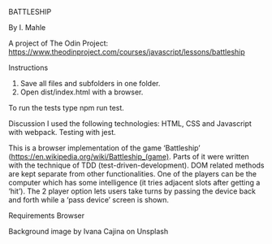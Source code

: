 BATTLESHIP

By I. Mahle

A project of The Odin Project: https://www.theodinproject.com/courses/javascript/lessons/battleship

Instructions

1. Save all files and subfolders in one folder.
2. Open dist/index.html with a browser.

To run the tests type npm run test.

Discussion
I used the following technologies: HTML, CSS and Javascript with webpack. Testing with jest.

This is a browser implementation of the game ‘Battleship’ (https://en.wikipedia.org/wiki/Battleship_(game).
Parts of it were written with the technique of TDD (test-driven-development). DOM related methods are kept separate from other functionalities. One of the players can be the computer which has some intelligence (it tries adjacent slots after getting a ‘hit’). The 2 player option lets users take turns by passing the device back and forth while a ‘pass device’ screen is shown.

Requirements
Browser

Background image by Ivana Cajina on Unsplash
